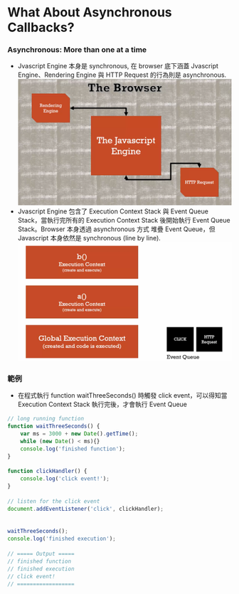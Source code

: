 ﻿# What About Asynchronous Callbacks?

### Asynchronous: More than one at a time
- Jvascript Engine 本身是 synchronous, 在 browser 底下涵蓋 Jvascript Engine、Rendering Engine
與 HTTP Request 的行為則是 asynchronous.
![Alt text](async_1.png)
- Jvascript Engine 包含了 Execution Context Stack 與 Event Queue Stack，當執行完所有的 
Execution Context Stack 後開始執行 Event Queue Stack。Browser 本身透過 asynchronous 方式
堆疊 Event Queue，但 Javascript 本身依然是 synchronous (line by line).
![Alt text](async_2.png)

### 範例
- 在程式執行 function waitThreeSeconds() 時觸發 click event，可以得知當 Execution Context Stack
執行完後，才會執行 Event Queue

```javascript
// long running function
function waitThreeSeconds() {
    var ms = 3000 + new Date().getTime();
    while (new Date() < ms){}
    console.log('finished function');
}

function clickHandler() {
    console.log('click event!');   
}

// listen for the click event
document.addEventListener('click', clickHandler);


waitThreeSeconds();
console.log('finished execution');

// ===== Output =====
// finished function
// finished execution
// click event!
// ==================
```